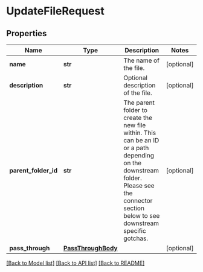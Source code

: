 # UpdateFileRequest


## Properties
Name | Type | Description | Notes
------------ | ------------- | ------------- | -------------
**name** | **str** | The name of the file. | [optional] 
**description** | **str** | Optional description of the file. | [optional] 
**parent_folder_id** | **str** | The parent folder to create the new file within. This can be an ID or a path depending on the downstream folder. Please see the connector section below to see downstream specific gotchas. | [optional] 
**pass_through** | [**PassThroughBody**](PassThroughBody.md) |  | [optional] 

[[Back to Model list]](../../README.md#documentation-for-models) [[Back to API list]](../../README.md#documentation-for-api-endpoints) [[Back to README]](../../README.md)


